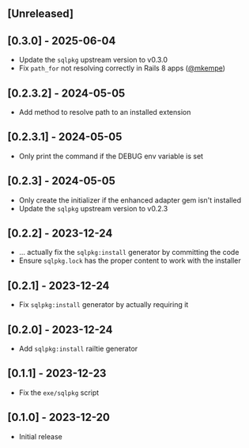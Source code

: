 ## [Unreleased]

## [0.3.0] - 2025-06-04

- Update the `sqlpkg` upstream version to v0.3.0
- Fix `path_for` not resolving correctly in Rails 8 apps ([@mkempe](https://github.com/fractaledmind/sqlpkg-ruby/pull/6))

## [0.2.3.2] - 2024-05-05

- Add method to resolve path to an installed extension

## [0.2.3.1] - 2024-05-05

- Only print the command if the DEBUG env variable is set

## [0.2.3] - 2024-05-05

- Only create the initializer if the enhanced adapter gem isn't installed
- Update the `sqlpkg` upstream version to v0.2.3

## [0.2.2] - 2023-12-24

- ... actually fix the `sqlpkg:install` generator by committing the code
- Ensure `sqlpkg.lock` has the proper content to work with the installer

## [0.2.1] - 2023-12-24

- Fix `sqlpkg:install` generator by actually requiring it

## [0.2.0] - 2023-12-24

- Add `sqlpkg:install` railtie generator

## [0.1.1] - 2023-12-23

- Fix the `exe/sqlpkg` script

## [0.1.0] - 2023-12-20

- Initial release
